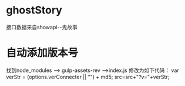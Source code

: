 # ghostStory
接口数据来自showapi--鬼故事
# 自动添加版本号
找到node_modules --> gulp-assets-rev -->index.js 修改为如下代码：
var verStr = (options.verConnecter || "") + md5;
    src=src+"?v="+verStr;